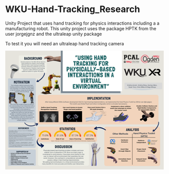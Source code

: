 # WKU-Hand-Tracking_Research
Unity Project that uses hand tracking for physics interactions including a a manufacturing robot. This unity project uses the package HPTK from the user jorgejgnz and the ultraleap unity package

To test it you will need an ultraleap hand tracking camera

![Scientific Poster](Images/HandTrackingPoster_V_8.png)
